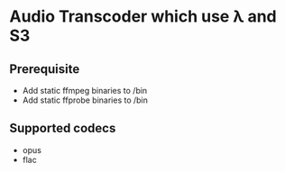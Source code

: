 # Audio Transcoder which use λ and S3

## Prerequisite
 - Add static ffmpeg binaries to /bin
 - Add static ffprobe binaries to /bin

## Supported codecs
- opus
- flac